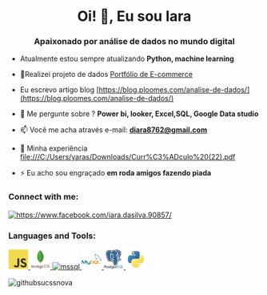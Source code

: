 <h1 align="center">Oi! 👋, Eu sou Iara</h1>
<h3 align="center">Apaixonado por análise de dados no mundo digital</h3>

- Atualmente estou sempre atualizando **Python, machine learning**

- 👯Realizei projeto de dados [Portfólio de E-commerce](https://sites.google.com/view/portfolioecommerce/p%C3%A1gina-inicial)

- Eu escrevo artigo blog [https://blog.ploomes.com/analise-de-dados/](https://blog.ploomes.com/analise-de-dados/)

- 💬 Me pergunte sobre ? **Power bi, looker, Excel,SQL, Google Data studio**

- 📫 Você me acha através e-mail: **diara8762@gmail.com**

- 📄 Minha experiência [file:///C:/Users/yaras/Downloads/Curr%C3%ADculo%20(22).pdf](file:///C:/Users/yaras/Downloads/Curr%C3%ADculo%20(22).pdf)

- ⚡ Eu acho sou engraçado **em roda amigos fazendo piada**

<h3 align="left">Connect with me:</h3>
<p align="left">
<a href="https://fb.com/https://www.facebook.com/iara.dasilva.90857/" target="blank"><img align="center" src="https://raw.githubusercontent.com/rahuldkjain/github-profile-readme-generator/master/src/images/icons/Social/facebook.svg" alt="https://www.facebook.com/iara.dasilva.90857/" height="30" width="40" /></a>
</p>

<h3 align="left">Languages and Tools:</h3>
<p align="left"> <a href="https://developer.mozilla.org/en-US/docs/Web/JavaScript" target="_blank" rel="noreferrer"> <img src="https://raw.githubusercontent.com/devicons/devicon/master/icons/javascript/javascript-original.svg" alt="javascript" width="40" height="40"/> </a> <a href="https://www.mongodb.com/" target="_blank" rel="noreferrer"> <img src="https://raw.githubusercontent.com/devicons/devicon/master/icons/mongodb/mongodb-original-wordmark.svg" alt="mongodb" width="40" height="40"/> </a> <a href="https://www.microsoft.com/en-us/sql-server" target="_blank" rel="noreferrer"> <img src="https://www.svgrepo.com/show/303229/microsoft-sql-server-logo.svg" alt="mssql" width="40" height="40"/> </a> <a href="https://www.mysql.com/" target="_blank" rel="noreferrer"> <img src="https://raw.githubusercontent.com/devicons/devicon/master/icons/mysql/mysql-original-wordmark.svg" alt="mysql" width="40" height="40"/> </a> <a href="https://www.postgresql.org" target="_blank" rel="noreferrer"> <img src="https://raw.githubusercontent.com/devicons/devicon/master/icons/postgresql/postgresql-original-wordmark.svg" alt="postgresql" width="40" height="40"/> </a> <a href="https://www.python.org" target="_blank" rel="noreferrer"> <img src="https://raw.githubusercontent.com/devicons/devicon/master/icons/python/python-original.svg" alt="python" width="40" height="40"/> </a> </p>

<p><img align="center" src="https://github-readme-stats.vercel.app/api/top-langs?username=githubsucssnova&show_icons=true&locale=en&layout=compact" alt="githubsucssnova" /></p>

<!---

- 👋 Hi, I’m @sucssnova
- 👀 I’m interested in ...
- 🌱 I’m currently learning ...
- 💞️ I’m looking to collaborate on ...
- 📫 How to reach me ...
- 😄 Pronouns: ...
- ⚡ Fun fact: ...


sucssnova/sucssnova is a ✨ special ✨ repository because its `README.md` (this file) appears on your GitHub profile.
You can click the Preview link to take a look at your changes.
--->
